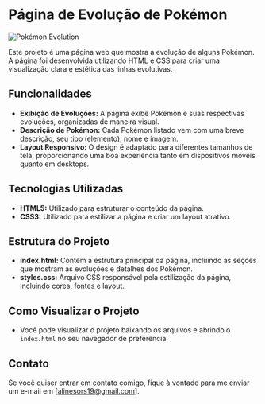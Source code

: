 # Página de Evolução de Pokémon

![Pokémon Evolution](https://cdna.artstation.com/p/assets/images/images/040/132/712/original/warren-clark-pokemon-red-anim.gif?1627966089)

Este projeto é uma página web que mostra a evolução de alguns Pokémon. A página foi desenvolvida utilizando HTML e CSS para criar uma visualização clara e estética das linhas evolutivas.

## Funcionalidades

- **Exibição de Evoluções:** A página exibe Pokémon e suas respectivas evoluções, organizadas de maneira visual.
- **Descrição de Pokémon:** Cada Pokémon listado vem com uma breve descrição, seu tipo (elemento), nome e imagem.
- **Layout Responsivo:** O design é adaptado para diferentes tamanhos de tela, proporcionando uma boa experiência tanto em dispositivos móveis quanto em desktops.

## Tecnologias Utilizadas

- **HTML5:** Utilizado para estruturar o conteúdo da página.
- **CSS3:** Utilizado para estilizar a página e criar um layout atrativo.

## Estrutura do Projeto

- **index.html:** Contém a estrutura principal da página, incluindo as seções que mostram as evoluções e detalhes dos Pokémon.
- **styles.css:** Arquivo CSS responsável pela estilização da página, incluindo cores, fontes e layout.

## Como Visualizar o Projeto

- Você pode visualizar o projeto baixando os arquivos e abrindo o `index.html` no seu navegador de preferência.

## Contato

Se você quiser entrar em contato comigo, fique à vontade para me enviar um e-mail em [alinesors19@gmail.com].
